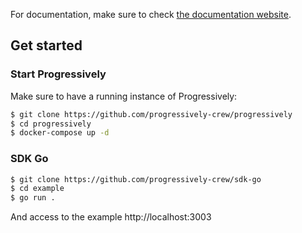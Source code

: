 For documentation, make sure to check [the documentation website](https://progressively.app/docs/guides/go).

## Get started

### Start Progressively

Make sure to have a running instance of Progressively:

```sh
$ git clone https://github.com/progressively-crew/progressively
$ cd progressively
$ docker-compose up -d
```

### SDK Go

```sh
$ git clone https://github.com/progressively-crew/sdk-go
$ cd example
$ go run .
```

And access to the example http://localhost:3003
